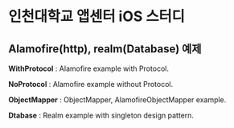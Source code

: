 # 인천대학교 앱센터 iOS 스터디
## Alamofire(http), realm(Database) 예제

**WithProtocol** : Alamofire example with Protocol.

**NoProtocol** : Alamofire example without Protocol.

**ObjectMapper** : ObjectMapper, AlamofireObjectMapper example.

**Dtabase** : Realm example with singleton design pattern.
